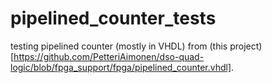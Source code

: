 # pipelined_counter_tests
testing pipelined counter (mostly in VHDL) from (this project)[https://github.com/PetteriAimonen/dso-quad-logic/blob/fpga_support/fpga/pipelined_counter.vhdl].

